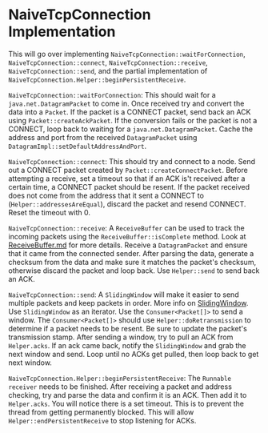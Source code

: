 # NaiveTcpConnection Implementation

This will go over implementing `NaiveTcpConnection::waitForConnection`, `NaiveTcpConnection::connect`, `NaiveTcpConnection::receive`, `NaiveTcpConnection::send`, and the partial implementation of `NaiveTcpConnection.Helper::beginPersistentReceive`. 

`NaiveTcpConnection::waitForConnection`: 
This should wait for a `java.net.DatagramPacket` to come in. Once received try and convert the data into a `Packet`. If the packet is a CONNECT packet, send back an ACK using `Packet::createAckPacket`. If the conversion fails or the packet is not a CONNECT, loop back to waiting for a `java.net.DatagramPacket`. Cache the address and port from the received `DatagramPacket` using `DatagramImpl::setDefaultAddressAndPort`.

`NaiveTcpConnection::connect`: 
This should try and connect to a node. Send out a CONNECT packet created by `Packet::createConnectPacket`. Before attempting a receive, set a timeout so that if an ACK is't received after a certain time, a CONNECT packet should be resent. If the packet received does not come from the address that it sent a CONNECT to (`Helper::addressesAreEqual`), discard the packet and resend CONNECT. Reset the timeout with 0.

`NaiveTcpConnection::receive`:
A `ReceiveBuffer` can be used to track the incoming packets using the `ReceiveBuffer::isComplete` method. Look at [ReceiveBuffer.md](ReceiveBuffer.md) for more details. Receive a `DatagramPacket` and ensure that it came from the connected sender. After parsing the data, generate a checksum from the data and make sure it matches the packet's checksum, otherwise discard the packet and loop back. Use `Helper::send` to send back an ACK.

`NaiveTcpConnection::send`:
A `SlidingWindow` will make it easier to send multiple packets and keep packets in order. More info on [SlidingWindow](SlidingWindow.md). Use `SlidingWindow` as an iterator. Use the `Consumer<Packet[]>` to send a window. The `Consumer<Packet[]>` should use `Helper::doRetransmission` to determine if a packet needs to be resent. Be sure to update the packet's transmission stamp. After sending a window, try to pull an ACK from `Helper.acks`. If an ack came back, notify the `SlidingWindow` and grab the next window and send. Loop until no ACKs get pulled, then loop back to get next window.

`NaiveTcpConnection.Helper::beginPersistentReceive`:
The `Runnable receiver` needs to be finished. After receiving a packet and address checking, try and parse the data and confirm it is an ACK. Then add it to `Helper.acks`. You will notice there is a set timeout. This is to prevent the thread from getting permanently blocked. This will allow `Helper::endPersistentReceive` to stop listening for ACKs.